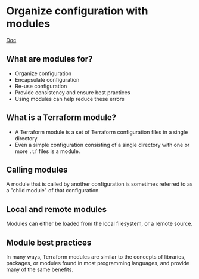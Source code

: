 # Organize configuration with modules

[Doc](https://learn.hashicorp.com/terraform/modules/using-modules)

## What are modules for?
- Organize configuration 
- Encapsulate configuration 
- Re-use configuration
- Provide consistency and ensure best practices
- Using modules can help reduce these errors

## What is a Terraform module?
- A Terraform module is a set of Terraform configuration files in a single directory. 
- Even a simple configuration consisting of a single directory with one or more `.tf` files is a module.

## Calling modules
A module that is called by another configuration is sometimes referred to as a "child module" of that configuration.

## Local and remote modules
Modules can either be loaded from the local filesystem, or a remote source.

## Module best practices
In many ways, Terraform modules are similar to the concepts of libraries, packages, or modules found in most programming languages, and provide many of the same benefits. 